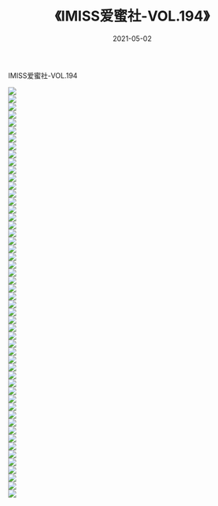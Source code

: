 ﻿---
layout: post
title:  《IMISS爱蜜社-VOL.194》
date:   2021-05-02
img: http://img.660000.xyz/Sharelink/网络美图/2021/IMISS爱蜜社-VOL.194/000.jpg
categories: [美女, 清纯, 唯美]
---

IMISS爱蜜社-VOL.194

  ![](http://img.660000.xyz/Sharelink/网络美图/2021/IMISS爱蜜社-VOL.194/001.jpg) <br> ![](http://img.660000.xyz/Sharelink/网络美图/2021/IMISS爱蜜社-VOL.194/002.jpg) <br> ![](http://img.660000.xyz/Sharelink/网络美图/2021/IMISS爱蜜社-VOL.194/003.jpg) <br> ![](http://img.660000.xyz/Sharelink/网络美图/2021/IMISS爱蜜社-VOL.194/004.jpg) <br> ![](http://img.660000.xyz/Sharelink/网络美图/2021/IMISS爱蜜社-VOL.194/005.jpg) <br> ![](http://img.660000.xyz/Sharelink/网络美图/2021/IMISS爱蜜社-VOL.194/006.jpg) <br> ![](http://img.660000.xyz/Sharelink/网络美图/2021/IMISS爱蜜社-VOL.194/007.jpg) <br> ![](http://img.660000.xyz/Sharelink/网络美图/2021/IMISS爱蜜社-VOL.194/008.jpg) <br> ![](http://img.660000.xyz/Sharelink/网络美图/2021/IMISS爱蜜社-VOL.194/009.jpg) <br> ![](http://img.660000.xyz/Sharelink/网络美图/2021/IMISS爱蜜社-VOL.194/010.jpg) <br> ![](http://img.660000.xyz/Sharelink/网络美图/2021/IMISS爱蜜社-VOL.194/011.jpg) <br> ![](http://img.660000.xyz/Sharelink/网络美图/2021/IMISS爱蜜社-VOL.194/012.jpg) <br> ![](http://img.660000.xyz/Sharelink/网络美图/2021/IMISS爱蜜社-VOL.194/013.jpg) <br> ![](http://img.660000.xyz/Sharelink/网络美图/2021/IMISS爱蜜社-VOL.194/014.jpg) <br> ![](http://img.660000.xyz/Sharelink/网络美图/2021/IMISS爱蜜社-VOL.194/015.jpg) <br> ![](http://img.660000.xyz/Sharelink/网络美图/2021/IMISS爱蜜社-VOL.194/016.jpg) <br> ![](http://img.660000.xyz/Sharelink/网络美图/2021/IMISS爱蜜社-VOL.194/017.jpg) <br> ![](http://img.660000.xyz/Sharelink/网络美图/2021/IMISS爱蜜社-VOL.194/018.jpg) <br> ![](http://img.660000.xyz/Sharelink/网络美图/2021/IMISS爱蜜社-VOL.194/019.jpg) <br> ![](http://img.660000.xyz/Sharelink/网络美图/2021/IMISS爱蜜社-VOL.194/020.jpg) <br> ![](http://img.660000.xyz/Sharelink/网络美图/2021/IMISS爱蜜社-VOL.194/021.jpg) <br> ![](http://img.660000.xyz/Sharelink/网络美图/2021/IMISS爱蜜社-VOL.194/022.jpg) <br> ![](http://img.660000.xyz/Sharelink/网络美图/2021/IMISS爱蜜社-VOL.194/023.jpg) <br> ![](http://img.660000.xyz/Sharelink/网络美图/2021/IMISS爱蜜社-VOL.194/024.jpg) <br> ![](http://img.660000.xyz/Sharelink/网络美图/2021/IMISS爱蜜社-VOL.194/025.jpg) <br> ![](http://img.660000.xyz/Sharelink/网络美图/2021/IMISS爱蜜社-VOL.194/026.jpg) <br> ![](http://img.660000.xyz/Sharelink/网络美图/2021/IMISS爱蜜社-VOL.194/027.jpg) <br> ![](http://img.660000.xyz/Sharelink/网络美图/2021/IMISS爱蜜社-VOL.194/028.jpg) <br> ![](http://img.660000.xyz/Sharelink/网络美图/2021/IMISS爱蜜社-VOL.194/029.jpg) <br> ![](http://img.660000.xyz/Sharelink/网络美图/2021/IMISS爱蜜社-VOL.194/030.jpg) <br> ![](http://img.660000.xyz/Sharelink/网络美图/2021/IMISS爱蜜社-VOL.194/031.jpg) <br> ![](http://img.660000.xyz/Sharelink/网络美图/2021/IMISS爱蜜社-VOL.194/032.jpg) <br> ![](http://img.660000.xyz/Sharelink/网络美图/2021/IMISS爱蜜社-VOL.194/033.jpg) <br> ![](http://img.660000.xyz/Sharelink/网络美图/2021/IMISS爱蜜社-VOL.194/034.jpg) <br> ![](http://img.660000.xyz/Sharelink/网络美图/2021/IMISS爱蜜社-VOL.194/035.jpg) <br> ![](http://img.660000.xyz/Sharelink/网络美图/2021/IMISS爱蜜社-VOL.194/036.jpg) <br> ![](http://img.660000.xyz/Sharelink/网络美图/2021/IMISS爱蜜社-VOL.194/037.jpg) <br> ![](http://img.660000.xyz/Sharelink/网络美图/2021/IMISS爱蜜社-VOL.194/038.jpg) <br> ![](http://img.660000.xyz/Sharelink/网络美图/2021/IMISS爱蜜社-VOL.194/039.jpg) <br> ![](http://img.660000.xyz/Sharelink/网络美图/2021/IMISS爱蜜社-VOL.194/040.jpg) <br> ![](http://img.660000.xyz/Sharelink/网络美图/2021/IMISS爱蜜社-VOL.194/041.jpg) <br> ![](http://img.660000.xyz/Sharelink/网络美图/2021/IMISS爱蜜社-VOL.194/042.jpg) <br> ![](http://img.660000.xyz/Sharelink/网络美图/2021/IMISS爱蜜社-VOL.194/043.jpg) <br> ![](http://img.660000.xyz/Sharelink/网络美图/2021/IMISS爱蜜社-VOL.194/044.jpg) <br> ![](http://img.660000.xyz/Sharelink/网络美图/2021/IMISS爱蜜社-VOL.194/045.jpg) <br> ![](http://img.660000.xyz/Sharelink/网络美图/2021/IMISS爱蜜社-VOL.194/046.jpg) <br> ![](http://img.660000.xyz/Sharelink/网络美图/2021/IMISS爱蜜社-VOL.194/047.jpg) <br> ![](http://img.660000.xyz/Sharelink/网络美图/2021/IMISS爱蜜社-VOL.194/048.jpg) <br> ![](http://img.660000.xyz/Sharelink/网络美图/2021/IMISS爱蜜社-VOL.194/049.jpg) <br> ![](http://img.660000.xyz/Sharelink/网络美图/2021/IMISS爱蜜社-VOL.194/050.jpg) <br> ![](http://img.660000.xyz/Sharelink/网络美图/2021/IMISS爱蜜社-VOL.194/051.jpg) <br> ![](http://img.660000.xyz/Sharelink/网络美图/2021/IMISS爱蜜社-VOL.194/052.jpg) <br>